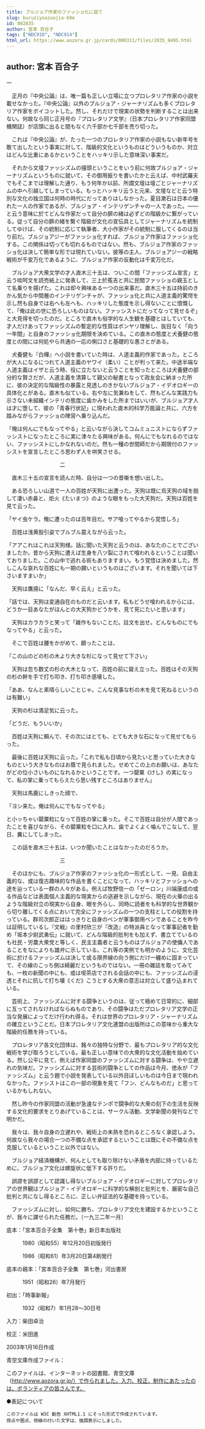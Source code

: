 ```yaml
---
title: ブルジョア作家のファッショ化に就て
slug: buruziyoazuojia-69e
id: 002835
author: 宮本 百合子
tags: ["NDC910", "NDC914"]
html_url: https://www.aozora.gr.jp/cards/000311/files/2835_8495.html
---
```


## author: 宮本 百合子

一



　正月の『中央公論』は、唯一篇も正しい立場に立つプロレタリア作家の小説を載せなかった。『中央公論』以外のブルジョア・ジャーナリズムも多くプロレタリア作家をボイコットした。然し、それだけで現実の状勢を判断することは出来ない。何故なら同じ正月号の『プロレタリア文学』（日本プロレタリア作家同盟機関誌）が店頭に出ると間もなく六千部か七千部を売り切った。

　これは『中央公論』が、たった一つのプロレタリア作家の小説もない新年号を敢て出したという事実に対して、階級的文化というものはどういうものか、対立はどんな比重にあるかということをハッキリ示した意味深い事実だ。

　それから文壇ファッシズムの擡頭ということをいう前に何故ブルジョア・ジャーナリズムというものに就いて、その御用振りを書いたかと云えば、中村武羅夫でもそこまでは理解した通り、もう何年か以前、所謂文壇は壇ごとジャーナリズムの中へ引越してしまっている。もっとハッキリ云うと元来、文壇などと云う特別な文化の独立国は何時の時代にだってありはしなかった。夏目漱石は日本の優れた一人の作家であるが、ブルジョア・インテリゲンチャの一人であった。――と云う意味に於てどんな作家だって自分の臍の緒は必ずどの階級かに繋がっている。従って自分の臍の緒を繋ぐ階級が文化の宣伝具としてジャーナリズムを統制してゆけば、その統制に応じて執筆者、大小作家がその統制に服してくるのは当り前だ。ブルジョアジーがファッショ化すれば、ブルジョア作家はファッショ化する。この関係は切っても切れるものではない。然も、ブルジョア作家のファッショ化は決して簡単な形では現れていない。彼等の主人、ブルジョアジーの戦略戦術が千変万化であるように、ブルジョア作家の反動化は千変万化だ。

　ブルジョア大衆文学の才人直木三十五は、ついこの間「ファッシズム宣言」と云う啖呵文を読売紙上に発表して、三上於菟吉と共に民間ファッショの親玉として名乗りを揚げた。これは却々興味ある一つの出来事だ。直木三十五は持前のきかん気から中間層のインテリゲンチャが、ファッショ化と共に人道主義的驚愕を示し然も自身では右へも左へも、ハッキリした態度を示し得ないことに憤慨して、「俺は此の世に恐ろしいものはない。ファッシストにだってなって見せるぞ」と大見得を切ったのだ。ところで直木も俗学的な人生観を基礎とはしていても、才人だけあってファッシズムの暫定的な性質はボンヤリ理解し、抜目なく「向う一年間」と自身のファッショ化期限を決めている。この直木の態度と犬養健の態度との間には何処やら共通の一応の悧口さと基礎的な愚さとがある。

　犬養健も『白樺』へ小説を書いていた時は、人道主義的作家であった。ところが大人になるにつれて人道主義のヤワイ（柔い）ことが判って来た。中途半端な人道主義はイザと云う時、役に立たないと云うことを知ったところは犬養健の部分的な賢さだが、人道主義を清算して親父の秘書となって政友会に納まった所に、彼の決定的な階級性の暴露と見透しのきかないブルジョア・イデオロギーの具体化とがある。直木も似ている。右や左に気兼ねをして、然もどんな実践力も示さない未組織インテリの態度に歯かみをした所まではいいが、ブルジョア才人は才に堕して、彼の「青春行状記」に現われた直木的科学万能論と共に、六方を踏みながらファッショの陣営へ乗り込んだ。

「俺は何んにでもなってやる」と云いながら決してコムミュニストにならずファッシストになったところに実に津々たる興味がある。何んにでもなれるのではない、ファッシストにしかなれないのだ。然も一種の世間師だから期限付のファッシストを宣言したところ思わず人を哄笑させる。



　　　　　　　　　　二



　直木三十五の宣言を読んだ時、自分は一つの昔噺を想い出した。

　ある恐ろしい山道で一人の百姓が天狗に出遭った。天狗は既に烏天狗の域を脱して凄い赤鼻と、炬火《たいまつ》のような眼をもった大天狗だ。天狗は百姓を見て云った。

「ヤイ虫ケラ。俺に遭ったのは百年目だ。サア喰ってやるから覚悟しろ」

　百姓は浅黄股引姿でブルブル震えながら云った。

「アアこれはこれは天狗様。話に聞いた天狗と云うのは、あなたのことでございましたか。昔から天狗に遭えば生身を八ツ裂にされて喰われるということは聞いておりました。この山中で逃れる術もありますまい。もう覚悟は決めました。然しこんな哀れな百姓にも一期の願いというものはございます。それを聞いては下さいますまいか」

　天狗は鷹揚に「なんだ、早く云え」と云った。

「話では、天狗は変通自在のものだと云います。私もどうせ喰われるからには、どうか一目あなたがほんとの大天狗かどうかを、見て死にたいと思います」

　天狗はカラカラと笑って「雑作もないことだ。註文を出せ。どんなものにでもなってやる」と云った。

　そこで百姓は腰をかがめて、願ったことは、

「この山のどの杉の木より大きな杉になって見せて下さい」

　天狗は忽ち数丈の杉の大木となって、百姓の前に聳え立った。百姓はその天狗の杉の幹を手で打ち叩き、打ち叩き感嘆した。

「ああ、なんと素晴らしいことじゃ。こんな見事な杉の木を見て死ねるというのは有難い」

　天狗の杉は満足気に云った。

「どうだ、もういいか」

　百姓は天狗に頼んで、その次にはとても、とても大きな石になって見せてもらった。

　最後に百姓は天狗に云った。「これで私も日頃から見たいと思っていた大きなものという大きなものはお蔭で見られました。せめてこの上のお願いは、あなたがどの位小さいものになれるかということです。一つ罌粟《けし》の実になって、私の掌に乗ってもらえたら思い残すところはありません」

　天狗は馬鹿にしきった顔で、

「ヨシ来た。俺は何んにでもなってやる」

と小ッちゃい罌粟粒になって百姓の掌に乗った。そこで百姓は自分が人間であったことを喜びながら、その罌粟粒を口に入れ、歯でよくよく噛んでこなして、翌日、糞にしてしまった。

　この話を直木三十五は、いつか聞いたことはなかったのだろうか。



　　　　　　　　　　三



　そのほかにも、ブルジョア作家のファッショ化の一形式として、一見、自由主義的な、或は復古趣味的な作品を書くことになって、ハッキリとファッショへの途を辿っている一群の人々がある。例えば牧野信一の「ゼーロン」川端康成の或る作品などは表面個人主義的な現実からの逃避を示しながら、現在の火華の出るような階級対立の現実から自身、眼を外らし、同時に読者をも科学的な世界観から切り離してくる点において完全にファッシズムの一つの支柱としての役割を持っている。群司次郎正ははっきりと自身のペンが軍事御用ペンであることを昨今は証明しているし『文戦』の里村欣三が『改造』の特派員となって軍事記者を勤め「坂本少尉武勇伝」に就いて、どんな階級的批判をも加えず、書立てているのも社民・労農大衆党と等しく、民主主義者と云うものはブルジョアの使傭人であることをなによりも雄弁に示している。これ等の実例でも明かのように、文化芸術に於けるファッシズムは決して或る限界線の向う側にだけ一纏めに固まっていて、その線のこっち側は綺麗だというものではない。一冊の雑誌を取ってみても、一枚の新聞の中にも、或は喫茶店でされる会話の中にも、ファッシズムの浸透とそれに抗して打ち壊《くだ》こうとする大衆の意志は対立して盛り込まれている。

　芸術上、ファッシズムに対する闘争というのは、従って極めて日常的に、細部に亙ってされなければならぬものであり、その闘争はただプロレタリア文学の正当な発展によってだけ行われ得る。それは世界のプロレタリア・ジャーナリズムの確立ということだ。日本プロレタリア文化連盟の出版所はこの意味から重大な階級的任務を持っている。

　プロレタリア各文化団体は、銘々の独特な分野で、最もプロレタリア的な文化戦術を学び取ろうとしている。最も正しい意味での大衆的な文化活動を始めている。然し公平に見て、例えば作家同盟のファッシズムに対する闘争は、やや立遅れの気味だ。ファッシズムに対する芸術的闘争としての作品は今月、徳永が「ファッシズム」と云う題で小説を発表している以外目ぼしいものは今日まで現われなかった。ファシストはこの一部の現象を見て「フン、どんなものだ」と思っているかもしれない。

　然し昨今の作家同盟の活動が急速なテンポで闘争的な大衆の刻下の生活を反映する文化的要求をとりあげていることは、サークル活動、文学新聞の発刊などで明かだ。

　我々は、我々自身の立遅れや、戦術上の未熟を恐れるところなく承認しよう。何故なら我々の場合一つの不備な点を承認するということは既にその不備な点を克服しているということ以外ではない。

　ブルジョア経済機構が、何んとしても取り除けない矛盾を内部に持っているために、ブルジョア文化は螺旋状に低下する許りだ。

　誤謬を誤謬として認識し得ないブルジョア・イデオロギーに対してプロレタリアの世界観はブルジョア・イデオロギーに科学的な解剖と批判とを、厳密な自己批判と共になし得るところに、正しい弁証法的な基礎を持っている。

　ファッシズムに対し、如何に勝ち、プロレタリア文化を建設するかということが、我々に課せられた任務だ。〔一九三二年一月〕













底本：「宮本百合子全集　第十巻」新日本出版社


　　　1980（昭和55）年12月20日初版発行

　　　1986（昭和61）年3月20日第4刷発行

底本の親本：「宮本百合子全集　第七巻」河出書房

　　　1951（昭和26）年7月発行

初出：「時事新報」

　　　1932（昭和7）年1月28～30日号

入力：柴田卓治

校正：米田進

2003年1月16日作成

青空文庫作成ファイル：

このファイルは、インターネットの図書館、青空文庫（http://www.aozora.gr.jp/）で作られました。入力、校正、制作にあたったのは、ボランティアの皆さんです。











●表記について


	このファイルは W3C 勧告 XHTML1.1 にそった形式で作成されています。
	傍点や圏点、傍線の付いた文字は、強調表示にしました。